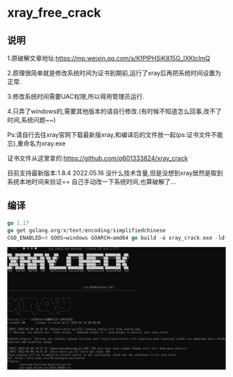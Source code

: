 # xray_free_crack

## 说明

1.原破解文章地址:https://mp.weixin.qq.com/s/KfPIPHSjK815G_IXKtcImQ

2.原理很简单就是修改系统时间为证书到期前,运行了xray后再把系统时间设置为正常.

3.修改系统时间需要UAC权限,所以得用管理员运行.

4.只弄了windows的,需要其他版本的请自行修改.(有时候不知道怎么回事,改不了时间,系统问题~~)

Ps:请自行去往xray官网下载最新版xray,和编译后的文件放一起(ps:证书文件不能忘),重命名为xray.exe

证书文件从这里拿的:https://github.com/q601333824/xray_crack

目前支持最新版本:1.8.4
2022.05.16
没什么技术含量,但是没想到xray居然是取到系统本地时间来验证==
自己手动改一下系统时间,也算破解了...
## 编译

```go
go 1.17
go get golang.org/x/text/encoding/simplifiedchinese
CGO_ENABLED=0 GOOS=windows GOARCH=amd64 go build -o xray_crack.exe -ldflags "-w -s" --trimpath xray.go
```

![xary](./xary.png)
